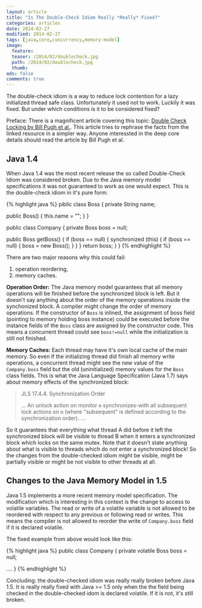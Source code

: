 ```yaml
---
layout: article
title: "Is The Double-Check Idiom Really *Really* Fixed?"
categories: articles
date: 2014-02-27
modified: 2014-02-27
tags: [java,core,cuncurrency,memory-model]
image:
  feature: 
  teaser: /2014/02/doublecheck.jpg
  path: /2014/02/doublecheck.jpg
  thumb: 
ads: false
comments: true
---
```


The double-check idiom is a way to reduce lock contention for a lazy initialized thread safe class. Unfortunately it used not to work. Luckily it was fixed. But under which conditions is it to be considered fixed?


Preface: There is a magnificent article covering this topic: [Double Check Locking by Bill Pugh et al.][bill-pugh]. This article tries to rephrase the facts from the linked resource in a simpler way. Anyone interessted in the deep core details should read the article by Bill Pugh et al.

## Java 1.4
When Java 1.4 was the most recent release the so called Double-Check Idiom was considered broken. Due to the Java memory model specifications it was not guaranteed to work as one would expect. This is the double-check idiom in it's pure form:

{% highlight java %}
piblic class Boss {
  private String name;
  
  public Boss() {
    this.name = "";
  }
}

public class Company {
  private Boss boss = null;
  
  public Boss getBoss() {
    if (boss == null) {
      synchronized (this) {
        if (boss == null) {
          boss = new Boss();
        }
      }
    }
    return boss;
  }
}
{% endhighlight %}

There are two major reasons why this could fail:

1. operation reordering,
2. memory caches.

**Operation Order:** The Java memory model guarantees that all memory operations will be finished before the synchronized block is left. But it doesn't say anything about the order of the memory operations inside the synchonized block. A compiler might change the order of memory operations. If the constructor of `Boss` is inlined, the assignment of boss field (pointing to memory holding boss instance) could be executed before the instance fields of the `Boss` class are assigned by the constructor code. This means a concurrent thread could see `boss!=null` while the initialization is still not finished.

**Memory Caches:** Each thread may have it's own local cache of the main memory. So even if the initializing thread did finish all memory write operations, a concurrent thread might see the new value of the `Company.boss` field but the old (uninitialized) memory values for the `Boss` class fields. This is what the Java Language Specification (Java 1.7) says about memory effects of the synchronized block:

> JLS 17.4.4. Synchronization Order
>
> ... An unlock action on monitor `m` synchronizes-with all subsequent lock actions on `m` (where "subsequent" is defined according to the synchronization order). ...

So it guarantees that everything what thread A did before it left the synchronized block will be visible to thread B when it enters a synchronized block which locks on the same mutex. Note that it doesn't state anything about what is visible to threads which do *not* enter a synchronized block! So the changes from the double-checked idiom might be visible, might be partially visible or might be not visible to other threads at all.

## Changes to the Java Memory Model in 1.5
Java 1.5 implements a more recent memory model specification. The modification which is interesting in this context is the change to access to volatile variables. The read or write of a volatile variable is not allowed to be reordered with respect to any previous or following read or writes. This means the compiler is not allowed to reorder the write of `Company.boss` field if it is declared volatile.

The fixed example from above would look like this:

{% highlight java %}
public class Company {
  private volatile Boss boss = null;
  
  ....
}
{% endhighlight %}

Concluding: the double-checked idiom was really really broken before Java 1.5. It is really really fixed with Java >= 1.5 only when the the field being checked in the double-checked idom is declared volatile. If it is not, it's still broken.


[bill-pugh]: http://www.cs.umd.edu/~pugh/java/memoryModel/DoubleCheckedLocking.html